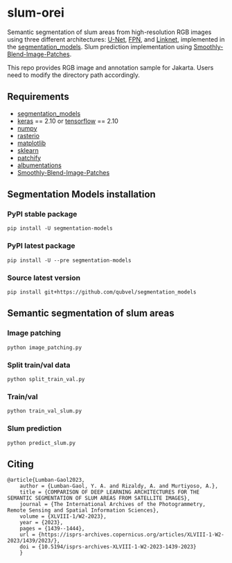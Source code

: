 # slum-orei
Semantic segmentation of slum areas from high-resolution RGB images using three different architectures: [U-Net](https://arxiv.org/abs/1505.04597), [FPN](https://arxiv.org/abs/1612.03144), and [Linknet](https://arxiv.org/abs/1707.03718), implemented in the [segmentation_models](https://github.com/qubvel/segmentation_models). Slum prediction implementation using [Smoothly-Blend-Image-Patches](https://github.com/Vooban/Smoothly-Blend-Image-Patches).

This repo provides RGB image and annotation sample for Jakarta. Users need to modify the directory path accordingly.

## Requirements
- [segmentation_models](https://github.com/qubvel/segmentation_models)
- [keras](https://keras.io/) == 2.10 or [tensorflow](https://www.tensorflow.org/) == 2.10
- [numpy](https://numpy.org/)
- [rasterio](https://rasterio.readthedocs.io/en/latest/)
- [matplotlib](https://matplotlib.org/)
- [sklearn](https://scikit-learn.org/stable/)
- [patchify](https://pypi.org/project/patchify/)
- [albumentations](https://albumentations.ai/)
- [Smoothly-Blend-Image-Patches](https://github.com/Vooban/Smoothly-Blend-Image-Patches)

## Segmentation Models installation
### PyPI stable package
```
pip install -U segmentation-models
```

### PyPI latest package
```
pip install -U --pre segmentation-models
```

### Source latest version
```
pip install git+https://github.com/qubvel/segmentation_models
```

## Semantic segmentation of slum areas
### Image patching
```
python image_patching.py
```

### Split train/val data
```
python split_train_val.py
```

### Train/val
```
python train_val_slum.py
```

### Slum prediction
```
python predict_slum.py
```

## Citing
```
@article{Lumban-Gaol2023,
    author = {Lumban-Gaol, Y. A. and Rizaldy, A. and Murtiyoso, A.},
    title = {COMPARISON OF DEEP LEARNING ARCHITECTURES FOR THE SEMANTIC SEGMENTATION OF SLUM AREAS FROM SATELLITE IMAGES},
    journal = {The International Archives of the Photogrammetry, Remote Sensing and Spatial Information Sciences},
    volume = {XLVIII-1/W2-2023},
    year = {2023},
    pages = {1439--1444},
    url = {https://isprs-archives.copernicus.org/articles/XLVIII-1-W2-2023/1439/2023/},
    doi = {10.5194/isprs-archives-XLVIII-1-W2-2023-1439-2023}
    }
```
